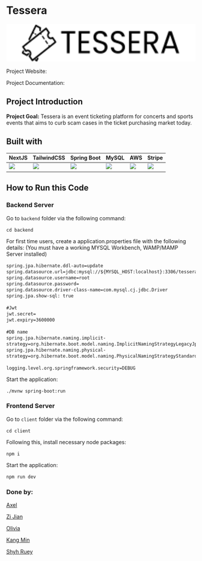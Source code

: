 # Tessera
<p align="center">
  <img height="100px" src="client/public//tessera-logo.png" />
</p>
Project Website:

Project Documentation:

## Project Introduction

**Project Goal:** Tessera is an event ticketing platform for concerts and sports events that aims to curb scam cases in the ticket purchasing market today.

## Built with
| NextJS | TailwindCSS | Spring Boot | MySQL | AWS | Stripe
|--------|-------------|-------------|-------|-----|------|
| <img height="80px" src="https://images.ctfassets.net/c63hsprlvlya/IacLLeOBR5WCvdCPqKuff/6860b5cc464c4f54703a2befa3f706b4/nextjs3.webp" /> | <img height="80px" src="https://miro.medium.com/v2/resize:fit:1400/1*oPL8C-i04sqAUoOS_da9aA.jpeg" /> | <img height="80px" src="https://e4developer.com/wp-content/uploads/2018/01/spring-boot.png" /> | <img height="80px" src="https://v5c2e8r4.stackpathcdn.com/wp-content/uploads/2014/09/mysql-logo.jpg" /> | <img height="80px" src="https://encrypted-tbn0.gstatic.com/images?q=tbn:ANd9GcTLrR2Lbll5DQAPXM5pSY0Mv8I_IOd1vblUNqAcVecJMQ383rJOtXb2Az9WRYSG1ojakew&usqp=CAU" /> | <img height="80px" src="https://media.designrush.com/inspiration_images/135142/conversions/_1511452770_462_stripe-mobile.jpg" />

## How to Run this Code

 ### Backend Server ###

Go to `backend` folder via the following command:

```
cd backend
```
For first time users, create a application.properties file with the following details:
(You must have a working MYSQL Workbench, WAMP/MAMP Server installed)
```
spring.jpa.hibernate.ddl-auto=update
spring.datasource.url=jdbc:mysql://${MYSQL_HOST:localhost}:3306/tesseraDB
spring.datasource.username=root
spring.datasource.password=
spring.datasource.driver-class-name=com.mysql.cj.jdbc.Driver
spring.jpa.show-sql: true

#Jwt
jwt.secret=
jwt.expiry=3600000

#DB name
spring.jpa.hibernate.naming.implicit-strategy=org.hibernate.boot.model.naming.ImplicitNamingStrategyLegacyJpaImpl
spring.jpa.hibernate.naming.physical-strategy=org.hibernate.boot.model.naming.PhysicalNamingStrategyStandardImpl

logging.level.org.springframework.security=DEBUG
```

Start the application:

```
./mvnw spring-boot:run
```

### Frontend Server ###

Go to `client` folder via the following command:

```
cd client
```

Following this, install necessary node packages:

```
npm i
```

Start the application:

```
npm run dev
```

### Done by: 

[Axel](https://github.com/axeltanxl)

[Zi Jian](https://github.com/BruceWu2001)

[Olivia](https://github.com/oliviaow2022)

[Kang Min](https://github.com/phosphurous)

[Shyh Ruey](https://github.com/shyhruey)

